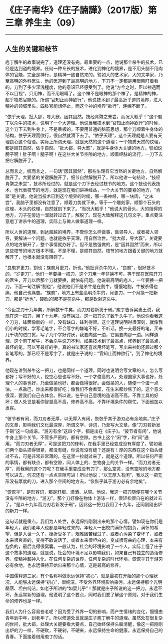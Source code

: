 # 《庄子南华》《庄子諵譁》（2017版）第三章 养生主（09）

------

## 人生的关键和枝节

庖丁解牛的故事说完了，道理还没有完。最重要的一点，他说那个杀牛的技术，已经是达到道的境界。任何一种专长的技术，进化到神化的境界，是不用头脑不用肉体的官能，完全是神行，是精神一致自然来的。譬如大的艺术家，大的文学家，乃至高明的外科医生，他的医道到了最高明的地方，下刀不一定都是用眼睛盯着看的，刀到了多少深浅程度，他的意识已经感受到了。他说“方今之时，臣以神遇而不以目视”，只用神，而不用眼睛了。这个神不是眼神的那个神了，是精神的神，超乎物质官能的。所谓“官知止而神欲行”，他说技术到了最高近乎道的境界，进入精神的领域里头，四肢官能想停止，而这个神的境界“欲行”，连绵不断了。

“依乎天理，批大郤，导大窾，因其固然。技经肯綮之未尝，而况大軱乎！”这个庖丁以杀牛的技术，说明了一个大道理。他说当我技术到“官知止而神欲行”的时候，这个刀下去到牛身上，不是呆板的，不要用普通的脑筋思想，那个刀顺着牛身体的结构，依乎天理而欲行，很自然就滑下去了。“依乎天理”，这个天理就是人要有天理良心这个俗语。实际上所谓天理，就是天然的这个道理；一个物质天然的纹理，都是顺其自然，依乎自然。“批大郤，导大窾”，就是牛身体大关键的地方。譬如说膀子啊！肚子啊！腿子啊！在这些大关节空隙的地方，顺着经脉的流行，一刀下去把它解脱开了。

总而言之，统而言之，一句话“因其固然”，那些生理有它当然的关键地方，自然解脱开了。大要紧的关键解脱开了，细节自然解脱开了，所以他讲一句结论，“技经肯綮之未尝”，技术所经过的，就是这个刀下去经过枝节的地方。这个技也代表技术，也代表枝节的地方，就是现在我们讲神经丛，一个大关节的要紧的地方，“肯綮”是关键。他说当技术已到这个境界的时候，哪一条神经，哪一块肉，“之未尝”，我脑子里都没有注意了，顺着刀势就下来。等于一个雕刻家，顺那个石头的纹理，木头的纹理，自然就刻下来了。“而况大軱乎！”他说大的骨头，大的阻碍的地方，刀子在旁边一溜就转过去了，解脱了。现在大致解释这几句文字，重点要注意庖丁讲杀牛的道理，实际上与做人做事道理一样。

所以人世的道理，到达超越的境界，不管你怎么样做事，做领导人，或者被人领导，要解决一个问题，也就是依乎天理，用自然治世。“批大郤，导大窾”，关键要点的地方解开了，整个事情就办好了。但不是勉强做的，是“因其固然”而来，所以这些枝节的地方根本不理。不是不理，是顺其自然，枝节的地方跟着关键的地方就解开了，也根本就没有阻碍了。

“良庖岁更刀，割也；族庖月更刀，折也。”他批评杀牛的人，“良庖”，很好技术的，“岁更刀”，他们一年要换一把刀，这个刀用一年非换不可。等于现在医院开刀的医生，开刀以后那个刀就要换，就怕有问题。他说最高明的庖人，一年要换一把刀。下面一句注解“割也”，他说他们不是杀牛是在割牛，慢慢地割，牛被杀得也痛，他自己也痛苦。“族庖”，地方上有些高明杀牛的，月更刀，一个月换一把新刀，那是“折也”，硬砍的!那不是在杀牛，那是砍剁这头牛。

“今臣之刀十九年矣，所解数千牛矣，而刀刃若新发于硎。”庖丁告诉梁惠王说，我现在这一把刀，用了十九年，没有换过，这一把刀杀了数千头牛了。他说你看我这个刀刃，锋面像新的一样，没有缺口，锋利得很。这个道理说明得很深刻，就像我们小的时候，学写毛笔字，不会写字的嫌笔不好，不听话，换一支最好的笔，买来几千块的进口货，写了几个字好讨厌，我要向这一边，它偏要向那一边。同样道理，这个庖丁解牛，不会杀牛说刀不利，如果技术到了最高点，修养到了最高点，最坏的笔，可以写最好的字。真的书法家还喜欢用坏笔写，写出来神韵还超过那个新笔写的，那已经不是写字了，就是庄子说的：“官知止而神欲行”，到了神化的境界。

他现在讲到杀牛这一把刀，也是同样一个道理，同时也说明会写文章的人，怎么写都好；写不好的人，挖空心思也写不好。一个才俊高的人，处理国家大事也好，处理个人的事也好，乃至做菜也好，都会做得很好。会做菜的人，随便一个蛋一点油，一点盐巴，炒出来都很好吃；像我们不会煮菜，花生米都炒焦了的。这个意义很深，要我们自己去体会。所以说，在乎自己意境的造诣高不高，不靠工具的好坏；做人处世是看你智慧高不高，修养高不高，不靠环境条件的帮忙。下面他加以发挥。

“彼节者有闲，而刀刃者无厚，以无厚入有闲，恢恢乎其于游刃必有余地矣。”庄子的文章，影响我们文化最深厚，所谓文学、诗词，乃至写大文章，像“刀刃若新发于硎”这一句成语，“游刃有余”这四个字，都是出在《庄子》。“彼节者有闲”，他说牛身上那个关节，不管多严密的，都有空隙。古书上这个“闲”字，和“间”通用。“而刀刃者无厚”，可是这把刀的锋利，在我手里已经变成没有厚度了。譬如我们两个指头捏得很紧，都没有缝，你说有没有缝？还是有！厚的东西在这个指头缝过不去，可是非常非常薄的，在这里一拉就过来了，就是这个道理。所以任何严密的事情，都有缺点，都有空隙，同人体上的、生物身上的关节一样。“而刀刃者无厚”，而我用的这个刀呢？在我手里变成没有刀了，那么空灵，没有空隙的地方都可以进去，何况还有一点点空隙可进！所以他说：“以无厚入有闲”，我以这一把无形没有厚度的刀，进入那个空间的地方去，“恢恢乎其于游刃必有余地矣”。

“恢恢乎”，是形容词，那是舒服、潇洒、从容。他说，我这一把刀随便在哪个关节没有空隙的地方，“游刃”，那个刀好像在物体上游泳一样，很轻松很自在的就过去了。“是以十九年而刀刃若新发于硎”，因此这一把刀我用了十九年，还同刚刚出炉的新刀一样。

这句话就是重点，我们为人处世，永远保持刚刚出来的那个心情。譬如现在你们是年轻人，我们老年人也都是年轻过来的，年轻人一出校门满怀的抱负，满怀的希望，但是入世一久了，挫折受多了，艰难困苦经过了，或者心污染了变坏了，或者本来很爽直的，变得不敢说话了，或者本来很坦白的，变成很弯曲的心理，本来有抱负的，最后变得很窝囊。一般认为，社会的环境影响了一个人，实际上懂了庄子这个故事的道理，就是说，社会的环境不足以影响我们，如果自己有独立的造诣修养，使精神超神入化，在任何复杂的世界，任何复杂的时代环境，恢恢乎其于游刃必有余地，也永远保持开始出来那个心情，这是最高的修养。

中国儒释道三家，有个名称叫做永远保持“初心”，就是最初在开始的那个心理状况，人能够永远保持“初心”，很纯洁，不受外界环境影响染污，永远保持那个光明磊落、坦白纯洁，如老子所讲的“如婴儿乎”！那就是庄子所说的这一把刀，永远不坏，永远常新的道理。他说明了这个要点，同时我们要了解这个原则，对于我们生命的修养也是一样。

我们人为什么容易苍老呢？因为受了外界一切的影响，而产生情绪的变化，慢慢由青年到中年，到老年了。所以修道处世就是庄子庖丁解牛的道理。虽然处在很复杂的世间，批大郤，处理大关键要看大要点，自己始终保持头脑清醒，像这一把刚刚出炉的刀一样，不硬砍，不硬剁，不硬来，永远保持生命的健康，永远保持自己的青春。下面接着借用庖丁的话。